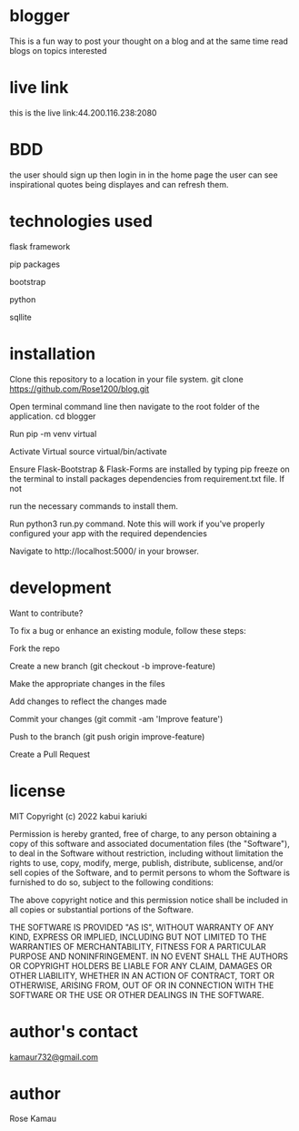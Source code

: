 # blogger
This is a fun way to post your thought on a blog and at the same time read blogs on topics interested
# live link
this is the live link:44.200.116.238:2080
# BDD
the user should sign up then login in in the home page the user can see inspirational quotes being displayes and can refresh them.
# technologies used

flask framework

pip packages

bootstrap

python

sqllite
# installation
Clone this repository to a location in your file system. git clone https://github.com/Rose1200/blog.git

Open terminal command line then navigate to the root folder of the application. cd blogger

Run pip -m venv virtual

Activate Virtual source virtual/bin/activate

Ensure Flask-Bootstrap & Flask-Forms are installed by typing pip freeze on the terminal to install packages dependencies from requirement.txt file. If not

run the necessary commands to install them.

Run python3 run.py command. Note this will work if you've properly configured your app with the required dependencies

Navigate to http://localhost:5000/ in your browser.


# development
Want to contribute?

To fix a bug or enhance an existing module, follow these steps:

Fork the repo

Create a new branch (git checkout -b improve-feature)

Make the appropriate changes in the files

Add changes to reflect the changes made

Commit your changes (git commit -am 'Improve feature')

Push to the branch (git push origin improve-feature)

Create a Pull Request
# license
MIT Copyright (c) 2022 kabui kariuki

Permission is hereby granted, free of charge, to any person obtaining a copy of this software and associated documentation files (the "Software"), to deal in the Software without restriction, including without limitation the rights to use, copy, modify, merge, publish, distribute, sublicense, and/or sell copies of the Software, and to permit persons to whom the Software is furnished to do so, subject to the following conditions:

The above copyright notice and this permission notice shall be included in all copies or substantial portions of the Software.

THE SOFTWARE IS PROVIDED "AS IS", WITHOUT WARRANTY OF ANY KIND, EXPRESS OR IMPLIED, INCLUDING BUT NOT LIMITED TO THE WARRANTIES OF MERCHANTABILITY, FITNESS FOR A PARTICULAR PURPOSE AND NONINFRINGEMENT. IN NO EVENT SHALL THE AUTHORS OR COPYRIGHT HOLDERS BE LIABLE FOR ANY CLAIM, DAMAGES OR OTHER LIABILITY, WHETHER IN AN ACTION OF CONTRACT, TORT OR OTHERWISE, ARISING FROM, OUT OF OR IN CONNECTION WITH THE SOFTWARE OR THE USE OR OTHER DEALINGS IN THE SOFTWARE.

# author's contact
kamaur732@gmail.com
# author
Rose Kamau




